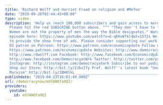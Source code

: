 ```yaml
---
title: 'Richard Wolff and Harriet Fraad on religion and #MeToo'
date: "2019-09-26T02:44:45+08:00"
type: video
description: 'Help us reach 100,000 subscribers and gain access to more studio time!
  Please hit the red SUBSCRIBE button above. ^^^ "They don''t have to tolerate it.
  Women are not the property of men the way the Bible designates." Watch the full
  episode here: https://www.youtube.com/watch?v=G-qEKvWfkl4&t=1572s We make it a point
  to provide the show free of ads. Please consider supporting our work. Become an
  EU patron on Patreon: https://www.patreon.com/economicupdate Follow us ONLINE: Patreon:
  https://www.patreon.com/economicupdate Websites: http://www.democracyatwork.info/economicupdate
  http://www.rdwolff.com Facebook: http://www.facebook.com/EconomicUpdate http://www.facebook.com/RichardDWolff
  http://www.facebook.com/DemocracyatWrk Twitter: http://twitter.com/profwolff http://twitter.com/democracyatwrk
  Instagram: http://instagram.com/democracyatwrk Subscribe to our podcast: http://economicupdate.libsyn.com
  Shop our Store: http://bit.ly/2JkxIfy Prof. Wolff''s latest book "Understanding
  Marxism" http://bit.ly/2BH0lkL __________________________________________________________'
publishdate: "2019-04-23T16:01:49.000Z"
url: /democracynow/eO7ANOfa9QI/
providers:
  youtube:
    id: eO7ANOfa9QI
---
```

